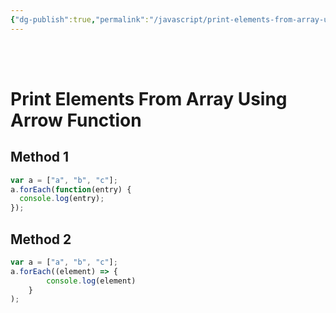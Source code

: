 ```yaml
---
{"dg-publish":true,"permalink":"/javascript/print-elements-from-array-using-arrow-function/","tags":["javascript"]}
---
```



<br ><br >

# Print Elements From Array Using Arrow Function

## Method 1

```js
var a = ["a", "b", "c"];
a.forEach(function(entry) {
  console.log(entry);
});

```


## Method 2

```js
var a = ["a", "b", "c"];
a.forEach((element) => {
        console.log(element)
    }
);

```

<br ><br >


